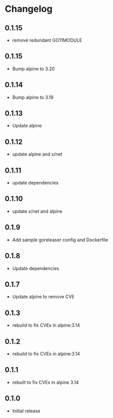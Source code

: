 # Changelog

## 0.1.15
* remove redundant GO11MODULE

## 0.1.15
* Bump alpine to 3.20

## 0.1.14
* Bump alpine to 3.19

## 0.1.13
* Update alpine

## 0.1.12
* update alpine and x/net

## 0.1.11
* update dependencies

## 0.1.10
* update x/net and alpine
## 0.1.9
* Add sample goreleaser config and Dockerfile

## 0.1.8
* Update dependencies

## 0.1.7
* Update alpine to remove CVE

## 0.1.3
* rebuild to fix CVEs in alpine:3.14
## 0.1.2
* rebuild to fix CVEs in alpine:3.14

## 0.1.1
* rebuilt to fix CVEs in alpine 3.14

## 0.1.0

* Initial release

